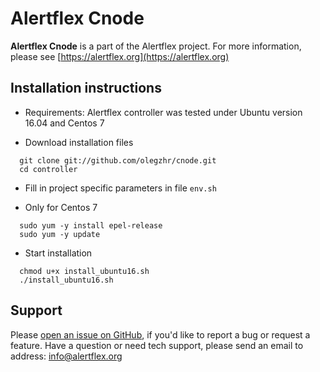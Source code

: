 # Alertflex Cnode

**Alertflex Cnode** is a part of the Alertflex project. For more information, please see [https://alertflex.org](https://alertflex.org)


## Installation instructions

* Requirements:
Alertflex controller was tested under Ubuntu version 16.04 and Centos 7
	
* Download installation files

```
  git clone git://github.com/olegzhr/cnode.git
  cd controller
```

* Fill in project specific parameters in file ``env.sh``

* Only for Centos 7

```
  sudo yum -y install epel-release
  sudo yum -y update
```

* Start installation
	
```
  chmod u+x install_ubuntu16.sh
  ./install_ubuntu16.sh
```
	
## Support

Please [open an issue on GitHub](https://github.com/olegzhr/controller/issues), if you'd like to report a bug or request a feature. 
Have a question or need tech support, please send an email to address: info@alertflex.org
